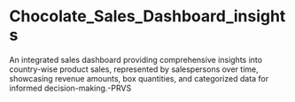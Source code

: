 # Chocolate_Sales_Dashboard_insights
An integrated sales dashboard providing comprehensive insights into country-wise product sales, represented by salespersons over time, showcasing revenue amounts, box quantities, and categorized data for informed decision-making.-PRVS
